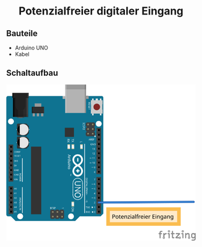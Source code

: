 <h1 align=center>Potenzialfreier digitaler Eingang</h1>

## Bauteile

- Arduino UNO
- Kabel

## Schaltaufbau

![image](./schaltaufbau.svg)
